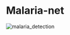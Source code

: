 # Malaria-net

![malaria_detection](https://user-images.githubusercontent.com/33135767/97251271-8b9f4d00-182d-11eb-8780-b2315cd5f7d4.gif)

